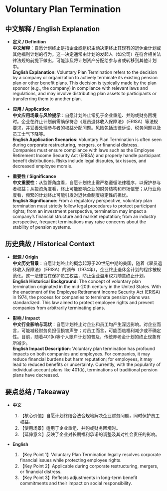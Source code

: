 # Voluntary Plan Termination

## 中文解释 / English Explanation

* **定义 / Definition**  
  **中文解释**：自愿计划终止是指企业或组织主动决定终止其现有的退休金计划或其他福利计划的行为。这一决定通常由计划的发起人（如公司）在符合相关法律法规的前提下做出，可能涉及将计划资产分配给参与者或转移到其他计划中。  
  **English Explanation**: Voluntary Plan Termination refers to the decision by a company or organization to actively terminate its existing pension plan or other benefit plans. This decision is typically made by the plan sponsor (e.g., the company) in compliance with relevant laws and regulations, and may involve distributing plan assets to participants or transferring them to another plan.

* **应用 / Application**  
  **中文应用场景与风险提示**：自愿计划终止常见于企业重组、并购或财务困境时。企业在终止计划前需确保符合《雇员退休收入保障法》（ERISA）等法规要求，并妥善处理参与者的权益分配问题。风险包括法律诉讼、税务问题以及员工士气下降等。  
  **English Application Scenarios**: Voluntary Plan Termination is often seen during corporate restructuring, mergers, or financial distress. Companies must ensure compliance with laws such as the Employee Retirement Income Security Act (ERISA) and properly handle participant benefit distributions. Risks include legal disputes, tax issues, and decreased employee morale.

* **重要性 / Significance**  
  **中文重要性**：从监管角度看，自愿计划终止需严格遵循法律程序，以保护参与者权益；从投资角度看，终止可能影响企业的财务结构和市场信誉；从行业角度看，频繁的计划终止可能引发对退休金制度稳定性的担忧。  
  **English Significance**: From a regulatory perspective, voluntary plan termination must strictly follow legal procedures to protect participant rights; from an investment perspective, termination may impact a company’s financial structure and market reputation; from an industry perspective, frequent terminations may raise concerns about the stability of pension systems.

## 历史典故 / Historical Context

* **起源 / Origin**  
  **中文历史背景**：自愿计划终止的概念起源于20世纪中期的美国，随着《雇员退休收入保障法》（ERISA）的颁布（1974年），企业终止退休金计划的程序被规范化。这一法律旨在保护员工权益，防止企业滥用权力随意终止计划。  
  **English Historical Background**: The concept of voluntary plan termination originated in the mid-20th century in the United States. With the enactment of the Employee Retirement Income Security Act (ERISA) in 1974, the process for companies to terminate pension plans was standardized. This law aimed to protect employee rights and prevent companies from arbitrarily terminating plans.

* **影响 / Impact**  
  **中文行业影响与现状**：自愿计划终止对企业和员工均产生深远影响。对企业而言，可能减轻财务负担但损害声誉；对员工而言，可能面临福利减少或不确定性。目前，随着401(k)等个人账户计划的普及，传统养老金计划的终止现象有所减少。  
  **English Impact Description**: Voluntary plan termination has profound impacts on both companies and employees. For companies, it may reduce financial burdens but harm reputation; for employees, it may lead to reduced benefits or uncertainty. Currently, with the popularity of individual account plans like 401(k), terminations of traditional pension plans have decreased.

## 要点总结 / Takeaway

* **中文**  
  1. 【核心价值】自愿计划终结合法合规地解决企业财务问题，同时保护员工权益。
  2. 【使用场景】适用于企业重组、并购或财务困境时。
  3. 【延伸意义】反映了企业对长期福利承诺的调整及其对社会责任的影响。

* **English**  
  1. 【Key Point 1】Voluntary Plan Termination legally resolves corporate financial issues while protecting employee rights.
  2. 【Key Point 2】Applicable during corporate restructuring, mergers, or financial distress.
  3. 【Key Point 3】Reflects adjustments in long-term benefit commitments and their impact on social responsibility.